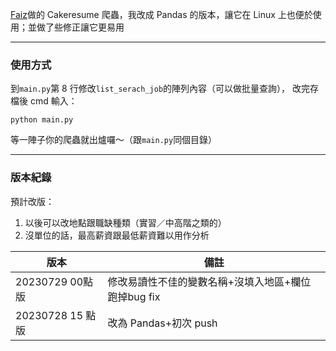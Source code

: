 [Faiz](https://github.com/faiz135753)做的 Cakeresume 爬蟲，我改成 Pandas 的版本，讓它在 Linux 上也便於使用；並做了些修正讓它更易用

---

### 使用方式

到`main.py`第 8 行修改`list_serach_job`的陣列內容（可以做批量查詢），
改完存檔後 cmd 輸入：

```shell
python main.py
```

等一陣子你的爬蟲就出爐囉～（跟`main.py`同個目錄）

---

### 版本紀錄

預計改版：
1. 以後可以改地點跟職缺種類（實習／中高階之類的）
2. 沒單位的話，最高薪資跟最低薪資難以用作分析

| 版本             | 備註                  |
| ---------------- | --------------------- |
|20230729 00點版|修改易讀性不佳的變數名稱+沒填入地區+欄位跑掉bug fix|
| 20230728 15 點版 | 改為 Pandas+初次 push |
